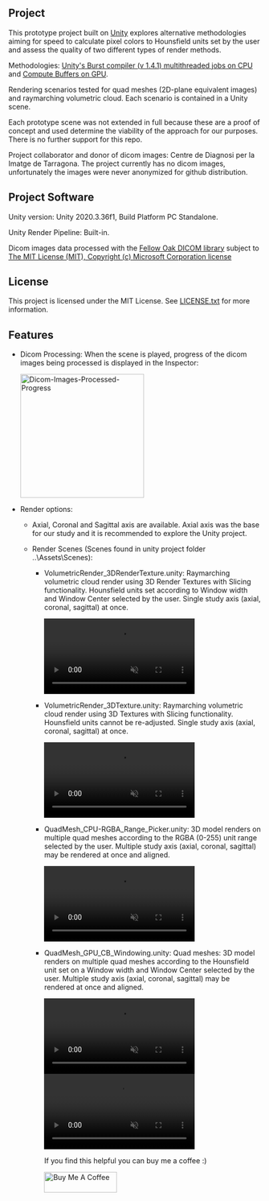 ## Project
This prototype project built on [Unity](https://unity.com/) explores alternative methodologies aiming for speed to calculate pixel colors to Hounsfield units set by the user and assess the quality of two different types of render methods.

Methodologies: [Unity's Burst compiler (v 1.4.1) multithreaded jobs on CPU](https://docs.unity3d.com/Packages/com.unity.burst@0.2-preview.20/manual/index.html) and [Compute Buffers on GPU](https://docs.unity3d.com/2020.3/Documentation/ScriptReference/ComputeBuffer.html). 

Rendering scenarios tested for quad meshes (2D-plane equivalent images) and raymarching volumetric cloud. Each scenario is contained in a Unity scene.

Each prototype scene was not extended in full because these are a proof of concept and used determine the viability of the approach for our purposes. There is no further support for this repo.

Project collaborator and donor of dicom images: Centre de Diagnosi per la Imatge de Tarragona. The project currently has no dicom images, unfortunately the images were never anonymized for github distribution.

## Project Software
Unity version: Unity 2020.3.36f1, Build Platform PC Standalone.

Unity Render Pipeline: Built-in.

Dicom images data processed with the [Fellow Oak DICOM library](https://github.com/fo-dicom/fo-dicom) subject to [The MIT License (MIT), Copyright (c) Microsoft Corporation license]((https://github.com/fo-dicom/fo-dicom/blob/development/License.txt))

## License
This project is licensed under the MIT License. See [LICENSE.txt](https://github.com/sergiosolorzano/Dicom-3DRender/blob/main/LICENSE.md) for more information.

## Features

* Dicom Processing: When the scene is played, progress of the dicom images being processed is displayed in the Inspector:

  <img width="246" alt="Dicom-Images-Processed-Progress" src="https://user-images.githubusercontent.com/24430655/176902397-e3ed3745-2ba0-4c39-95e3-bd66d9aa6ad3.PNG">

* Render options:
  * Axial, Coronal and Sagittal axis are available. Axial axis was the base for our study and it is recommended to explore the Unity project.
  
  * Render Scenes (Scenes found in unity project folder ..\Assets\Scenes\):
  
    + VolumetricRender_3DRenderTexture.unity: Raymarching volumetric cloud render using 3D Render Textures with Slicing functionality. Hounsfield units set according to Window width and Window Center selected by the user. Single study axis (axial, coronal, sagittal) at once.

      <video src="https://user-images.githubusercontent.com/24430655/176890215-a7bb0a66-8046-4785-87d0-34494c17385b.mp4" controls="controls" muted="muted" playsinline="playsinline">
      </video>
      
    + VolumetricRender_3DTexture.unity: Raymarching volumetric cloud render using 3D Textures with Slicing functionality. Hounsfield units cannot be re-adjusted. Single study axis (axial, coronal, sagittal) at once.
  
      <video src="https://user-images.githubusercontent.com/24430655/176886772-4135dc33-e270-4643-8c2f-4b942009eaee.mp4" controls="controls" muted="muted" playsinline="playsinline">
      </video>

    + QuadMesh_CPU-RGBA_Range_Picker.unity: 3D model renders on multiple quad meshes according to the RGBA (0-255) unit range selected by the user. Multiple study axis (axial, coronal, sagittal) may be rendered at once and aligned.

      <video src="https://user-images.githubusercontent.com/24430655/176893082-cbd84e36-e1a6-43e7-a66e-0c1ad1fb441e.mp4" controls="controls" muted="muted" playsinline="playsinline">
      </video>
      
    + QuadMesh_GPU_CB_Windowing.unity: Quad meshes: 3D model renders on multiple quad meshes according to the Hounsfield unit set on a Window width and Window Center selected by the user. Multiple study axis (axial, coronal, sagittal) may be rendered at once and aligned.
  
      <video src="https://user-images.githubusercontent.com/24430655/176882412-39a4156d-2e70-451a-b6c3-ac033135e69a.mp4" controls="controls" muted="muted" playsinline="playsinline">
      </video>
  
      <video src="https://user-images.githubusercontent.com/24430655/178246241-c15854c9-c0c2-46b1-86a3-4885c7c21dad.mp4" controls="controls" muted="muted" playsinline="playsinline">
      </video>

      If you find this helpful you can buy me a coffee :)
      
      <a href="https://www.buymeacoffee.com/sergiosolorzano" rel="nofollow">
            <img src="https://camo.githubusercontent.com/3ba8042b343d12b84b85d2e6563376af4150f9cd09e72428349c1656083c8b5a/68747470733a2f2f63646e2e6275796d6561636f666665652e636f6d2f627574746f6e732f64656661756c742d6f72616e67652e706e67" alt="Buy Me A Coffee" height="41" width="145" data-canonical-src="https://cdn.buymeacoffee.com/buttons/v2/default-yellow.png" style="max-width: 100%;">
            </a>
        
